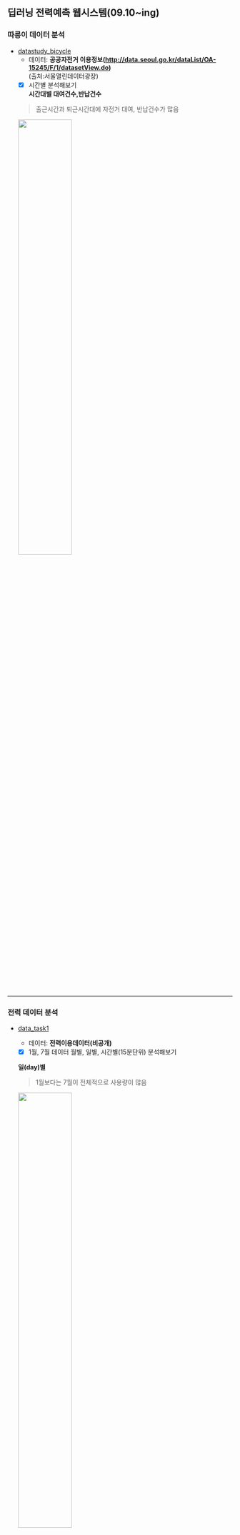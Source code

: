 ## 딥러닝 전력예측 웹시스템(09.10~ing)   
  ### 따릉이 데이터 분석  
   - [datastudy_bicycle](https://github.com/Jimin980921/DeepLearning_websys/blob/master/datastudy_bicycle.ipynb)  
      - 데이터: __공공자전거 이용정보(http://data.seoul.go.kr/dataList/OA-15245/F/1/datasetView.do)__  
      (출처:서울열린데이터광장)  
      -  [x] 시간별 분석해보기  
      __시간대별 대여건수,반납건수__
      > 출근시간과 퇴근시간대에 자전거 대여, 반납건수가 많음  
      <img src="https://user-images.githubusercontent.com/57060127/95681212-91841400-0c19-11eb-9b68-81457d68d4ed.JPG" width=50%>
      <br>
      
   --------------------------------------------------------------------------------------------
   ### 전력 데이터 분석   
   - [data_task1](https://github.com/Jimin980921/DeepLearning_websys/blob/master/data_task1.ipynb)  
      - 데이터: __전력이용데이터(비공개)__    
      
      -  [x] 1월, 7월 데이터 월별, 일별, 시간별(15분단위) 분석해보기  
      
      __일(day)별__  
      > 1월보다는 7월이 전체적으로 사용량이 많음  
      <img src="https://user-images.githubusercontent.com/57060127/95681081-d8bdd500-0c18-11eb-9380-a979057b6a34.JPG" width=50%>  
      
      __시간(15분)별__   
      > 1월과 7월모두 아침 9시와 저녁 6시에 전력사용량 peak  
      > 새벽시간대보다 출근시간~퇴근시간대에 전력사용량이 많음   
      <img src="https://user-images.githubusercontent.com/57060127/95681080-d78ca800-0c18-11eb-8af6-cc74253fc09d.JPG" width=50%>  
      <br>
      <br> 
      
   - [data_task2](https://github.com/Jimin980921/DeepLearning_websys/blob/master/data_task2.ipynb)   
      -  [x] 요일별 분석해보기  
      > 일요일의 전력사용량이 상대적으로 낮은것으로보아 휴일에 전력사용량이 낮음  
      <img src="https://user-images.githubusercontent.com/57060127/95680939-0f472000-0c18-11eb-809c-296266b96c87.JPG" width=50%>
      <br>
      
      
   - [LSTM(ver.2)](https://github.com/Jimin980921/DeepLearning_websys/blob/master/data_task2.ipynb)  
      -  [x] LSTM 분석   
      -  [x] LSTM 파라미터변경  
      -  [x] 온도요인추가하기  
      -  [x] 전력요인으로만 예측한것vs전력+온도요인예측 정확도 비교  
      
      i) optimizer= adam  
       __전력만__ 평균 오차율= 0.06  
       __전력+온도__ 평균 오차율= 0.46  
   
      ii) optimizer= RMSProp   
       __전력만__ 평균 오차율= 2.73  
       __전력+온도__ 평균 오차율= 3.33  
      > 전력만 사용했을때가 전력+온도를 함께 사용했을때보다 정확도가 높은 것을 알 수 있음  
      <br>
      
   - [LSTM(ver.4)](https://github.com/Jimin980921/DeepLearning_websys/blob/master/LSTM(ver.4).ipynb)  
      -  [x] 전력요인으로만 예측한것vs전력+온도요인예측 정확도 비교  
       
      __전력만__ 평균절대비오차= 3.04  
      <img src="https://user-images.githubusercontent.com/57060127/102181907-b2edce80-3eee-11eb-8781-33fabfafb7b1.JPG" width=50%>  
      
      __전력+온도__ 평균절대비오차= 4.54  
      <img src="https://user-images.githubusercontent.com/57060127/102181902-b1bca180-3eee-11eb-8704-5619780ad346.JPG" width=50%>  
      > 전력만 사용했을때가 전력+온도를 함께 사용했을때보다 정확도 높은 것을 확인  
      <br>
      
   - [LSTM(ver.5)](https://github.com/Jimin980921/DeepLearning_websys/blob/master/LSTM(ver.5).ipynb)  
      -  [x] 전력요인으로만 예측한것vs전력+온도요인예측 정확도 비교  
      
      __전력만__ RMSE: 290.901  
      __전력+온도__ RMSE: 2013.189   
      > 전력만 사용했을때가 전력+온도를 함께 사용했을때보다 정확도 높은 것을 확인    
      
   -  
      -  [ ] 계절별(3-6월:봄, 6-8월:여름, 9-11월:가을, 12-2월:겨울)  
      -  [X] 요일별 예측모델 만들기  
      -  [ ] 용도별(학교, 회사, 주택 등) 예측모델 만들기  
      -  [ ] 모델 합치기  
      <br>
      <br>
      
      ---------------------------------------------------------------------------------------------------------------
      ### Web개발실습  
   - Flask   
   설치: pip install flask (flask 웹 프레임워크 사용)    
   __anaconda prompt 관리자모드 -> 경로이동__   
      - app.py  
         python app.py 실행  
      - routing.py  
         python routing.py 실행  
   <br> 
   

  
   
   
   
   
   
  
   
  
      
  
  
